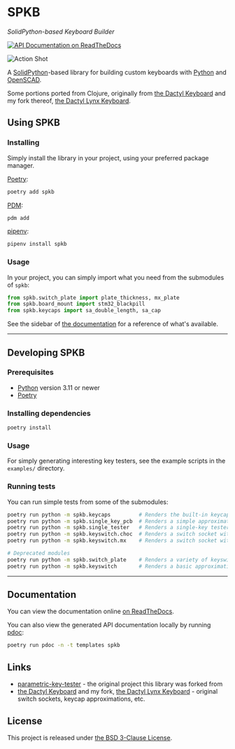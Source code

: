 # SPKB

_SolidPython-based Keyboard Builder_

[![API Documentation on ReadTheDocs](https://readthedocs.org/projects/spkb/badge/?version=latest)][API docs]

![Action Shot](images/action-shot.jpg)

A [SolidPython][]-based library for building custom keyboards with [Python][] and [OpenSCAD][].

Some portions ported from Clojure, originally from [the Dactyl Keyboard][] and my fork thereof,
[the Dactyl Lynx Keyboard][].

[SolidPython]: https://github.com/jeff-dh/SolidPython
[Python]: https://www.python.org/
[OpenSCAD]: https://openscad.org/
[the Dactyl Keyboard]: https://github.com/adereth/dactyl-keyboard
[the Dactyl Lynx Keyboard]: https://github.com/whitelynx/dactyl-lynx-keyboard


## Using SPKB

### Installing

Simply install the library in your project, using your preferred package manager.

[Poetry][]:
```bash
poetry add spkb
```

[PDM](https://pdm-project.org/):
```bash
pdm add
```

[pipenv](https://pipenv.pypa.io/):
```bash
pipenv install spkb
```

[Poetry]: https://python-poetry.org/


### Usage

In your project, you can simply import what you need from the submodules of `spkb`:
```python
from spkb.switch_plate import plate_thickness, mx_plate
from spkb.board_mount import stm32_blackpill
from spkb.keycaps import sa_double_length, sa_cap
```

See the sidebar of [the documentation][API docs] for a reference of what's available.


---


## Developing SPKB

### Prerequisites

* [Python][] version 3.11 or newer
* [Poetry][]

### Installing dependencies

```bash
poetry install
```


### Usage

For simply generating interesting key testers, see the example scripts in the `examples/`
directory.


### Running tests

You can run simple tests from some of the submodules:

```bash
poetry run python -m spkb.keycaps         # Renders the built-in keycap approximations
poetry run python -m spkb.single_key_pcb  # Renders a simple approximation of a single-key PCB
poetry run python -m spkb.single_tester   # Renders a single-key tester
poetry run python -m spkb.keyswitch.choc  # Renders a switch socket with backplate for a Kailh Choc switch
poetry run python -m spkb.keyswitch.mx    # Renders a switch socket with backplate for an MX-style switch

# Deprecated modules
poetry run python -m spkb.switch_plate    # Renders a variety of keyswitch plates (sockets)
poetry run python -m spkb.keyswitch       # Renders a basic approximation of an MX-style switch body
```


---


## Documentation

You can view the documentation online [on ReadTheDocs][API docs].

You can also view the generated API documentation locally by running [pdoc][]:

```bash
poetry run pdoc -n -t templates spkb
```

[API docs]: https://spkb.readthedocs.io/
[pdoc]: https://pdoc.dev/


## Links

* [parametric-key-tester](https://github.com/whitelynx/parametric-key-tester) - the original project this library was forked from
* [the Dactyl Keyboard][] and my fork, [the Dactyl Lynx Keyboard][] - original switch sockets, keycap approximations, etc.


## License

This project is released under [the BSD 3-Clause License](https://opensource.org/licenses/BSD-3-Clause).
